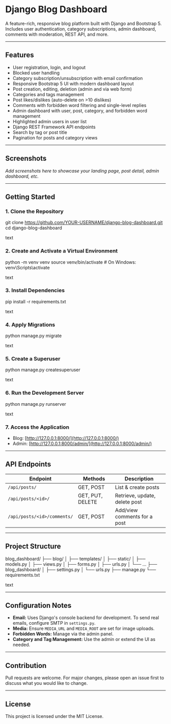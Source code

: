 # Django Blog Dashboard

A feature-rich, responsive blog platform built with Django and Bootstrap 5.  
Includes user authentication, category subscriptions, admin dashboard, comments with moderation, REST API, and more.

---

## Features

- User registration, login, and logout
- Blocked user handling
- Category subscription/unsubscription with email confirmation
- Responsive Bootstrap 5 UI with modern dashboard layout
- Post creation, editing, deletion (admin and via web form)
- Categories and tags management
- Post likes/dislikes (auto-delete on >10 dislikes)
- Comments with forbidden word filtering and single-level replies
- Admin dashboard with user, post, category, and forbidden word management
- Highlighted admin users in user list
- Django REST Framework API endpoints
- Search by tag or post title
- Pagination for posts and category views

---

## Screenshots

*Add screenshots here to showcase your landing page, post detail, admin dashboard, etc.*

---

## Getting Started

### 1. Clone the Repository

git clone https://github.com/YOUR-USERNAME/django-blog-dashboard.git
cd django-blog-dashboard

text

### 2. Create and Activate a Virtual Environment

python -m venv venv
source venv/bin/activate # On Windows: venv\Scripts\activate

text

### 3. Install Dependencies

pip install -r requirements.txt

text

### 4. Apply Migrations

python manage.py migrate

text

### 5. Create a Superuser

python manage.py createsuperuser

text

### 6. Run the Development Server

python manage.py runserver

text

### 7. Access the Application

- Blog: [http://127.0.0.1:8000/](http://127.0.0.1:8000/)
- Admin: [http://127.0.0.1:8000/admin/](http://127.0.0.1:8000/admin/)

---

## API Endpoints

| Endpoint                        | Methods         | Description                         |
|----------------------------------|----------------|-------------------------------------|
| `/api/posts/`                    | GET, POST      | List & create posts                 |
| `/api/posts/<id>/`               | GET, PUT, DELETE | Retrieve, update, delete post     |
| `/api/posts/<id>/comments/`      | GET, POST      | Add/view comments for a post        |

---

## Project Structure

blog_dashboard/
├── blog/
│ ├── templates/
│ ├── static/
│ ├── models.py
│ ├── views.py
│ ├── forms.py
│ ├── urls.py
│ └── ...
├── blog_dashboard/
│ ├── settings.py
│ └── urls.py
├── manage.py
└── requirements.txt

text

---

## Configuration Notes

- **Email:** Uses Django's console backend for development. To send real emails, configure SMTP in `settings.py`.
- **Media:** Ensure `MEDIA_URL` and `MEDIA_ROOT` are set for image uploads.
- **Forbidden Words:** Manage via the admin panel.
- **Category and Tag Management:** Use the admin or extend the UI as needed.

---

## Contribution

Pull requests are welcome. For major changes, please open an issue first to discuss what you would like to change.

---

## License

This project is licensed under the MIT License.
